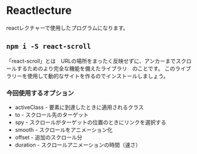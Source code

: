 # Reactlecture
reactレクチャーで使用したプログラムになります。

## `npm i -S react-scroll`
「react-scroll」とは　URLの場所をまったく反映せずに、アンカーまでスクロールするためのより完全な機能を備えたライブラリ　のことです。
  このライブラリーを使用して動的なサイトを作るのでインストールしましょう。

### 今回使用するオプション
-  activeClass   - 要素に到達したときに適用されるクラス
-  to            - スクロール先のターゲット
-  spy           - スクロールがターゲットの位置のときにリンクを選択する
-  smooth        - スクロールをアニメーション化
-  offset        - 追加のスクロール分
-  duration      - スクロールアニメーションの時間（速さ）

